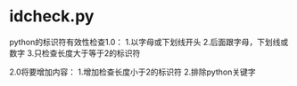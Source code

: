 # idcheck.py

python的标识符有效性检查1.0：
  1.以字母或下划线开头
  2.后面跟字母，下划线或数字
  3.只检查长度大于等于2的标识符
 
2.0将要增加内容：
  1.增加检查长度小于2的标识符
  2.排除python关键字
